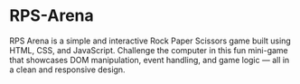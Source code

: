 # RPS-Arena
RPS Arena is a simple and interactive Rock Paper Scissors game built using HTML, CSS, and JavaScript. Challenge the computer in this fun mini-game that showcases DOM manipulation, event handling, and game logic — all in a clean and responsive design.
